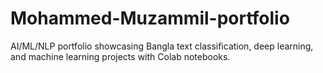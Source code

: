 # Mohammed-Muzammil-portfolio
AI/ML/NLP portfolio showcasing Bangla text classification, deep learning, and machine learning projects with Colab notebooks.
